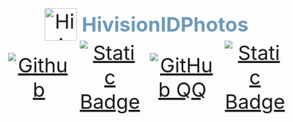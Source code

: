 <div style="display: flex; flex-direction: column; justify-content: center; align-items: center; text-align: center; font-size: 40px;">
  <div style="display: flex; align-items: center;">
    <img src="https://tc.maijieduo.xyz/i/2024/09/17/12cuwzn.jpeg" alt="HivisionIDPhotos" style="width: 65px; height: 65px; margin-right: 10px;" onerror="this.style.display='none';" loading="lazy">
    <b style="color: #6e9abb;">HivisionIDPhotos</b>
  </div>
  <div style="display: flex; justify-content: center; align-items: center; text-align: center;">
      <a href="https://github.com/zhujuanlisahuan"><img alt="Github" src="https://img.shields.io/static/v1?label=GitHub&message=GitHub&color=black"></a> &ensp;
      <a href="https://blog.maijieduo.xyz" target="_blank"><img alt="Static Badge" src="https://img.shields.io/badge/Blog-博客-4cb55e"></a> &ensp;
      <a href="http://wpa.qq.com/msgrd?v=3&uin=360607093&site=qq&menu=yes"><img alt="GitHub QQ" src="https://img.shields.io/github/stars/zeyi-lin/hivisionidphotos?color=ffcb47&labelColor=black&style=flat-square"></a> &ensp;
      <a href="https://github.com/Zeyi-Lin/HivisionIDPhotos/blob/master/docs/api_EN.md" target="_blank"><img alt="Static Badge" src="https://img.shields.io/badge/API_Docs-API文档-315bce"></a>
  </div>
</div>
